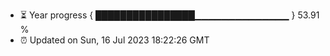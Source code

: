 - ⏳ Year progress { ████████████████▁▁▁▁▁▁▁▁▁▁▁▁▁▁ } 53.91 %
- ⏰ Updated on Sun, 16 Jul 2023 18:22:26 GMT

